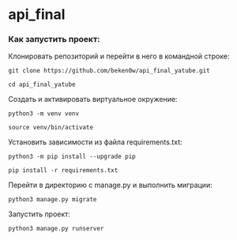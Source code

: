 # api_final
### Как запустить проект:

Клонировать репозиторий и перейти в него в командной строке:

```
git clone https://github.com/beken0w/api_final_yatube.git
```

```
cd api_final_yatube
```

Cоздать и активировать виртуальное окружение:

```
python3 -m venv venv
```

```
source venv/bin/activate
```

Установить зависимости из файла requirements.txt:

```
python3 -m pip install --upgrade pip
```

```
pip install -r requirements.txt
```

Перейти в директорию с manage.py и выполнить миграции:

```
python3 manage.py migrate
```

Запустить проект:

```
python3 manage.py runserver
```